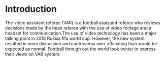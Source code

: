 # Introduction
The video assistant referee (VAR) is a football assistant referee who reviews decisions made by the head referee with the use of video footage and a headset for communication.The use of video technology has been a major talking point in 2018 Russia fifa world cup. However, the new system resulted in more discussion and controversy over officiating than would be expected as normal. Football through out the world took twitter to express their views on VAR system.
